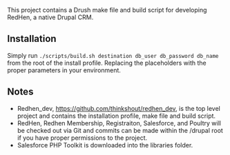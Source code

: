 This project contains a Drush make file and build script for developing RedHen, a native Drupal CRM.

## Installation
Simply run
` ./scripts/build.sh destination db_user db_password db_name ` from the root of the install profile.
Replacing the placeholders with the proper parameters in your environment.

## Notes
* Redhen_dev, https://github.com/thinkshout/redhen_dev, is the top level project and contains the installation profile, make file and build script.
* RedHen, Redhen Membership, Registraiton, Salesforce, and Poultry will be checked out via Git and commits can be made within the /drupal root if you have proper permissions to the project.
* Salesforce PHP Toolkit is downloaded into the libraries folder.
